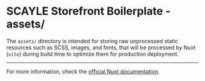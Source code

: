 # SCAYLE Storefront Boilerplate - assets/

The `assets/` directory is intended for storing raw unprocessed static resources such as SCSS, images, and fonts, that will be processed by Nuxt (`vite`) during build time to optimize them for production deployment.

---

For more information, check the [official Nuxt documentation](https://nuxt.com/docs/guide/directory-structure/assets).
